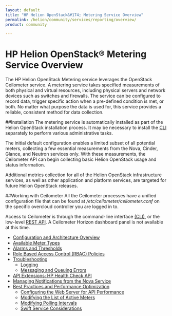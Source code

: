 ```yaml
---
layout: default
title: "HP Helion OpenStack&#174; Metering Service Overview"
permalink: /helion/community/services/reporting/overview/
product: community

---
```

<!--UNDER REVISION-->

<script>

function PageRefresh {
onLoad="window.refresh"
}

PageRefresh();

</script>


# HP Helion OpenStack&#174; Metering Service Overview
The HP Helion OpenStack Metering service leverages the OpenStack Ceilometer service. A metering service takes specified measurements of both physical and virtual resources, including physical servers and network devices such as switches and firewalls. The service can be configured to record data, trigger specific action when a pre-defined condition is met, or both. No matter what purpose the data is used for, this service provides a reliable, consistent method for data collection.

##Installation
The metering service is automatically installed as part of the Helion OpenStack installation process. It may be necessary to install the [CLI](http://docs.openstack.org/user-guide/content/install_clients.html) separately to perform various administrative tasks. 

The initial default configuration enables a limited subset of all potential meters, collecting a few essential measurements from the Nova, Cinder, Glance, and Neutron services only. With these measurements, the Ceilometer API can begin collecting basic Helion OpenStack usage and status information.  

Additional metrics collection for all of the Helion OpenStack infrastructure services, as well as other application and platform services, are targeted for future Helion OpenStack releases.  

##Working with Ceilometer
All the Ceilometer processes have a unified configuration file that can be found at */etc/ceilometer/ceilometer.conf* on the specific overcloud controller you are logged in to.

Access to Ceilometer is through the command-line interface [(CLI)](http://docs.openstack.org/cli-reference/content/ceilometerclient_commands.html), or the low-level [REST API](http://developer.openstack.org/api-ref-telemetry-v2.html). A Ceilometer Horizon dashboard panel is not available at this time. 

* [Configuration and Architecture Overview](/helion/community/services/reporting/components/)
* [Available Meter Types](/helion/community/services/reporting/metertypes/)
* [Alarms and Thresholds](/helion/community/services/reporting/alarms/)
* [Role Based Access Control (RBAC) Policies](/helion/community/services/reporting/RBAC/)
* [Troubleshooting](/helion/community/services/reporting/troubleshooting/)
	* [Logging](/helion/community/services/reporting/troubleshooting/#logging)
	* [Messaging and Queuing Errors](/helion/community/services/reporting/troubleshooting/#qerrors)
* [API Extensions: HP Health Check API](/helion/community/services/reporting/APIextensions/)
* [Managing Notifications from the Nova Service](/helion/community/services/reporting/bestpractices/#ceilandnova)
* [Best Practices and Performance Optimization](/helion/community/services/reporting/bestpractices/)
	- [Configuring the Web Server for API Performance](/helion/community/services/reporting/bestpractices/#webserverapi)
	- [Modifying the List of Active Meters](/helion/community/services/reporting/bestpractices/#meterlist)
	- [Modifying Polling Intervals](/helion/community/services/reporting/bestpractices/#pollinterval)
	- [Swift Service Considerations](/helion/community/services/reporting/bestpractices/#swift)

